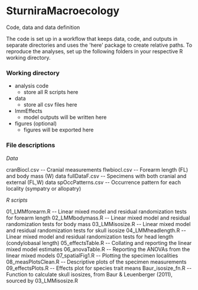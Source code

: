 # SturniraMacroecology
Code, data and data definition

The code is set up in a workflow that keeps data, code, and outputs in separate directories and uses the 'here' package to create relative paths. To reproduce the analyses, set up the following folders in your respective R working directory.


### Working directory

 * analysis code
   * store all R scripts here
 * data
   * store all csv files here
 * lmmEffects
   * model outputs will be written here 
 * figures (optional)
   * figures will be exported here

### File descriptions 
*Data*

cranBiocl.csv -- Cranial measurements
flwbiocl.csv -- Forearm length (FL) and body mass (W) data
fullDataF.csv -- Specimens with both cranial and external (FL,W) data
spOccPatterns.csv -- Occurrence pattern for each locality (sympatry or allopatry)

*R scripts*

01_LMMforearm.R -- Linear mixed model and residual randomization tests for forearm length
02_LMMbodymass.R -- Linear mixed model and residual randomization tests for body mass
03_LMMisosize.R -- Linear mixed model and residual randomization tests for skull isosize
04_LMMheadlength.R -- Linear mixed model and residual randomization tests for head length (condylobasal length)
05_effectsTable.R -- Collating and reporting the linear mixed model estimates 
06_anovaTable.R -- Reporting the ANOVAs from the linear mixed models 
07_spatialFig1.R -- Plotting the specimen localities
08_measPlotsClean.R -- Descriptive plots of the specimen measurements
09_effectsPlots.R -- Effects plot for species trait means
Baur_isosize_fn.R -- Function to calculate skull isosizes, from Baur & Leuenberger (2011), sourced by 03_LMMisosize.R
